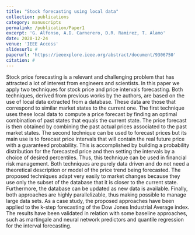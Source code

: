```yaml
---
title: "Stock forecasting using local data"
collection: publications
category: manuscripts
permalink: /publication/Paper1
excerpt: 'G. Alfonso, A.D. Carnerero, D.R. Ramirez, T. Alamo'
date: 2020-12-24
venue: 'IEEE Access'
slidesurl: #
paperurl: 'https://ieeexplore.ieee.org/abstract/document/9306750'
citation: #
---
```


Stock price forecasting is a relevant and challenging problem that has attracted a lot of interest from engineers and scientists. In this paper we apply two techniques for stock price and price intervals forecasting. Both techniques, derived from previous works by the authors, are based on the use of local data extracted from a database. These data are those that correspond to similar market states to the current one. The first technique uses these local data to compute a price forecast by finding an optimal combination of past states that equals the current state. The price forecast is then obtained by combining the past actual prices associated to the past market states. The second technique can be used to forecast prices but its main use is to forecast price intervals that will contain the real future price with a guaranteed probability. This is accomplished by building a probability distribution for the forecasted price and then setting the intervals by a choice of desired percentiles. Thus, this technique can be used in financial risk management. Both techniques are purely data driven and do not need a theoretical description or model of the price trend being forecasted. The proposed techniques adapt very easily to market changes because they use only the subset of the database that it is closer to the current state. Furthermore, the database can be updated as new data is available. Finally, both approaches are highly parallelizable, thus making possible to manage large data sets. As a case study, the proposed approaches have been applied to the k-step forecasting of the Dow Jones Industrial Average index. The results have been validated in relation with some baseline approaches, such as martingale and neural network predictors and quantile regression for the interval forecasting.